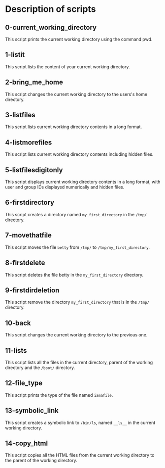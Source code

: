 # Description of scripts

## 0-current_working_directory
This script prints the current working directory using the command pwd.

## 1-listit
This script lists the content of your current working directory.

## 2-bring_me_home
This script changes the current working directory to the users's home directory.

## 3-listfiles
This script lists current working directory contents in a long format.

## 4-listmorefiles
This script lists current working directory contents including hidden files.

## 5-listfilesdigitonly
This script displays current working directory contents in a long format, with user and group IDs displayed numerically and hidden files.

## 6-firstdirectory
This script creates a directory named `my_first_directory` in the `/tmp/` directory.

## 7-movethatfile
This script moves the file `betty` from `/tmp/` to `/tmp/my_first_directory`.

## 8-firstdelete
This script deletes the file betty in the `my_first_directory` directory.

## 9-firstdirdeletion
This script remove the directory `my_first_directory` that is in the `/tmp/` directory.

## 10-back
This script changes the current working directory to the previous one.

## 11-lists
This script lists all the files in the current directory, parent of the working directory and the `/boot/` directory.

## 12-file_type
This script prints the type of the file named `iamafile`.

## 13-symbolic_link
This script creates a symbolic link to `/bin/ls`, named `__ls__` in the current working directory.

## 14-copy_html
This script copies all the HTML files from the current working directory to the parent of the working directory.

